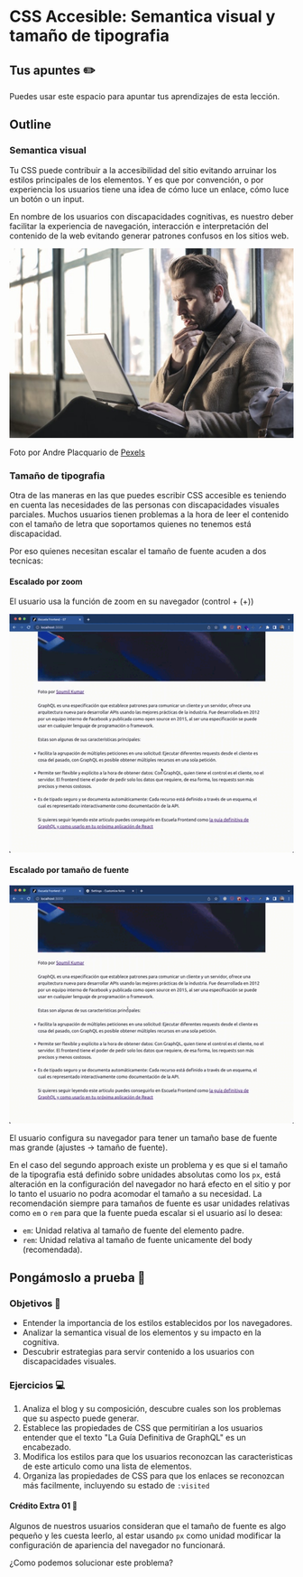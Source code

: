 # CSS Accesible: Semantica visual y tamaño de tipografia


## Tus apuntes ✏️

Puedes usar este espacio para apuntar tus aprendizajes de esta lección.


## Outline

### Semantica visual

Tu CSS puede contribuir a la accesibilidad del sitio evitando arruinar los estilos principales de los elementos. Y es que por convención, o por experiencia los usuarios tiene una idea de cómo luce un enlace, cómo luce un botón o un input.

En nombre de los usuarios con discapacidades cognitivas, es nuestro deber facilitar la experiencia de navegación, interacción e interpretación del contenido de la web evitando generar patrones confusos en los sitios web.

![Persona con cara de confusión frente a la computadora](./assets/confused.jpeg)

Foto por Andre Placquario de [Pexels](https://www.pexels.com/photo/man-wearing-brown-jacket-and-using-grey-laptop-874242)

### Tamaño de tipografia

Otra de las maneras en las que puedes escribir CSS accesible es teniendo en cuenta las necesidades de las personas con discapacidades visuales parciales. Muchos usuarios tienen problemas a la hora de leer el contenido con el tamaño de letra que soportamos quienes no tenemos está discapacidad.

Por eso quienes necesitan escalar el tamaño de fuente acuden a dos tecnicas:

#### Escalado por zoom

El usuario usa la función de zoom en su navegador (control + (+))

![Usuario haciendo zoom desde la interfaz del navegador](./assets/zoom.gif)


#### Escalado por tamaño de fuente

![Usuario cambiando el tamaño base de la tipografia desde las configuraciones](./assets/font-base.gif)

El usuario configura su navegador para tener un tamaño base de fuente mas grande (ajustes -> tamaño de fuente).

En el caso del segundo approach existe un problema y es que si el tamaño de la tipografia está definido sobre unidades absolutas como los `px`, está alteración en la configuración del navegador no hará efecto en el sitio y por lo tanto el usuario no podra acomodar el tamaño a su necesidad. La recomendación siempre para tamaños de fuente es usar unidades relativas como `em` o `rem` para que la fuente pueda escalar si el usuario así lo desea:

- `em`: Unidad relativa al tamaño de fuente del elemento padre.
- `rem`: Unidad relativa al tamaño de fuente unicamente del body (recomendada).

## Pongámoslo a prueba 💪

### Objetivos 🎯
- Entender la importancia de los estilos establecidos por los navegadores.
- Analizar la semantica visual de los elementos y su impacto en la cognitiva.
- Descubrir estrategias para servir contenido a los usuarios con discapacidades visuales.

### Ejercicios 💻

1. Analiza el blog y su composición, descubre cuales son los problemas que su aspecto puede generar.
2. Establece las propiedades de CSS que permitirían a los usuarios entender que el texto "La Guía Definitiva de GraphQL" es un encabezado.
3. Modifica los estilos para que los usuarios reconozcan las caracteristicas de este articulo como una lista de elementos.
4. Organiza las propiedades de CSS para que los enlaces se reconozcan más facilmente, incluyendo su estado de `:visited`

#### Crédito Extra 01 👑

Algunos de nuestros usuarios consideran que el tamaño de fuente es algo pequeño y les cuesta leerlo, al estar usando `px` como unidad modificar la configuración de apariencia del navegador no funcionará.

¿Como podemos solucionar este problema?